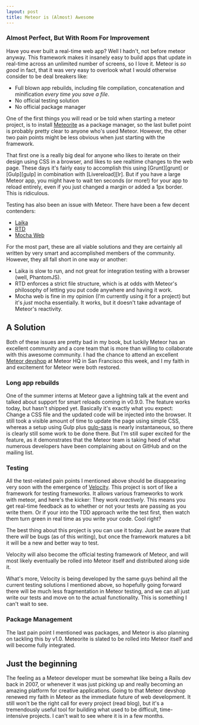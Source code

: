 ```yaml
---
layout: post
title: Meteor is (Almost) Awesome
---
```


### Almost Perfect, But With Room For Improvement

Have you ever built a real-time web app? Well I hadn't, not before meteor anyway. This framework makes it insanely easy to build apps that update in real-time across an unlimited number of screens, so I love it. Meteor is _so good_ in fact, that it was very easy to overlook what I would otherwise consider to be deal breakers like:

* Full blown app rebuilds, including file compilation, concatenation and minification _every time you save a file_.
* No official testing solution
* No official package manager

One of the first things you will read or be told when starting a meteor project, is to install [Meteorite][mrt] as a package manager, so the last bullet point is probably pretty clear to anyone who's used Meteor. However, the other two pain points might be less obvious when just starting with the framework.

That first one is a really big deal for anyone who likes to iterate on their design using CSS in a browser, and likes to see realtime changes to the web page. These days it's fairly easy to accomplish this using [Grunt][grunt] or [Gulp][gulp] in combination with [Livereload][lr]. But if you have a large Meteor app, you might have to wait ten seconds (or more!) for your app to reload entirely, even if you just changed a margin or added a 1px border. This is ridiculous.

Testing has also been an issue with Meteor. There have been a few decent contenders:

[mrt]: http://oortcloud.github.io/meteorite/

<!--more-->

- [Laika](http://arunoda.github.io/laika/)
- [RTD](http://rtd.xolv.io/)
- [Mocha Web](https://github.com/mad-eye/meteor-mocha-web/)

For the most part, these are all viable solutions and they are certainly all written by very smart and accomplished members of the community. However, they all fall short in one way or another:

- Laika is slow to run, and not great for integration testing with a browser (well, PhantomJS).
- RTD enforces a strict file structure, which is at odds with Meteor's philosophy of letting you put code anywhere and having it work.
- Mocha web is fine in my opinion (I'm currently using it for a project) but it's _just_ mocha essentially. It works, but it doesn't take advantage of Meteor's reactivity.

## A Solution

Both of these issues are pretty bad in my book, but luckily Meteor has an excellent community and a core team that is more than willing to collaborate with this awesome community. I had the chance to attend an excellent [Meteor devshop][dev] at Meteor HQ in San Francisco this week, and I my faith in and excitement for Meteor were both restored.

[dev]: http://www.meetup.com/Meteor-SFBay/

### Long app rebuilds

One of the summer interns at Meteor gave a lightning talk at the event and talked about support for smart reloads coming in v0.9.0. The feature works today, but hasn't shipped yet. Basically it's exactly what you expect: Change a CSS file and the updated code will be injected into the browser. It still took a visible amount of time to update the page using simple CSS, whereas a setup using Gulp plus [gulp-sass][gsass] is nearly instantaneous, so there is clearly still some work to be done there. But I'm still super excited for the feature, as it demonstrates that the Meteor team is taking heed of what numerous developers have been complaining about on GitHub and on the mailing list.

[gsass]: https://www.npmjs.org/package/gulp-sass

### Testing

All the test-related pain points I mentioned above should be disappearing very soon with the emergence of [Velocity][vel]. This project is sort of like a framework for testing frameworks. It allows various frameworks to work with meteor, and here's the kicker: They work _reactively_. This means you get real-time feedback as to whether or not your tests are passing as you write them. Or if your into the TDD approach write the test first, then watch them turn green in real time as you write your code. Cool right?

[vel]: https://github.com/xolvio/velocity

The best thing about this project is you can use it today. Just be aware that there _will_ be bugs (as of this writing), but once the framework matures a bit it will be a new and better way to test.

Velocity will also become the official testing framework of Meteor, and will most likely eventually be rolled into Meteor itself and distributed along side it.

What's more, Velocity is being developed by the same guys behind all the current testing solutions I mentioned above, so hopefully going forward there will be much less fragmentation in Meteor testing, and we can all just write our tests and move on to the actual functionality. This is something I can't wait to see.

### Package Management

The last pain point I mentioned was packages, and Meteor is also planning on tackling this by v1.0. Meteorite is slated to be rolled into Meteor itself and will become fully integrated.

## Just the beginning

The feeling as a Meteor developer must be somewhat like being a Rails dev back in 2007, or whenever it was just picking up and really becoming an amazing platform for creative applications. Going to that Meteor devshop renewed my faith in Meteor as the immediate future of web development. It still won't be the right call for every project (read blog), but it's a tremendously useful tool for building what used to be difficult, time-intensive projects. I can't wait to see where it is in a few months.
